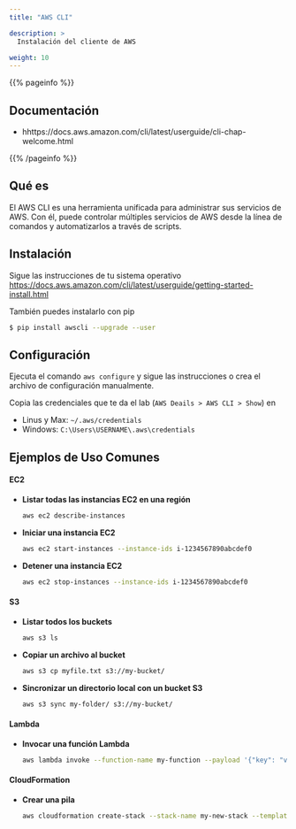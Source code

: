 ```yaml
---
title: "AWS CLI"

description: >
  Instalación del cliente de AWS

weight: 10
---
```


{{% pageinfo %}}
## Documentación
* hhttps://docs.aws.amazon.com/cli/latest/userguide/cli-chap-welcome.html

{{% /pageinfo %}}

## Qué es
El AWS CLI es una herramienta unificada para administrar sus servicios de AWS. Con él, puede controlar múltiples servicios de AWS desde la línea de comandos y automatizarlos a través de scripts.

## Instalación
Sigue las instrucciones de tu sistema operativo https://docs.aws.amazon.com/cli/latest/userguide/getting-started-install.html

También puedes instalarlo con pip
```bash
$ pip install awscli --upgrade --user
```


## Configuración
Ejecuta el comando `aws configure` y sigue las instrucciones o crea el archivo de configuración manualmente.

Copia las credenciales que te da el lab (`AWS Deails > AWS CLI > Show`) en 
* Linus y Max: `~/.aws/credentials`
* Windows: `C:\Users\USERNAME\.aws\credentials`

## Ejemplos de Uso Comunes

#### EC2
- **Listar todas las instancias EC2 en una región**
    ```bash
    aws ec2 describe-instances
    ```
  
- **Iniciar una instancia EC2**
    ```bash
    aws ec2 start-instances --instance-ids i-1234567890abcdef0
    ```
  
- **Detener una instancia EC2**
    ```bash
    aws ec2 stop-instances --instance-ids i-1234567890abcdef0
    ```

#### S3
- **Listar todos los buckets**
    ```bash
    aws s3 ls
    ```
  
- **Copiar un archivo al bucket**
    ```bash
    aws s3 cp myfile.txt s3://my-bucket/
    ```
  
- **Sincronizar un directorio local con un bucket S3**
    ```bash
    aws s3 sync my-folder/ s3://my-bucket/
    ```

#### Lambda
- **Invocar una función Lambda**
    ```bash
    aws lambda invoke --function-name my-function --payload '{"key": "value"}' outputfile.txt
    ```

#### CloudFormation
- **Crear una pila**
    ```bash
    aws cloudformation create-stack --stack-name my-new-stack --template-body file://my-cloudformation-template.yaml
    ```
